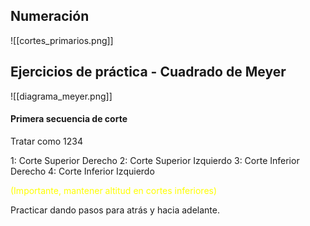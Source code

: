 
## Numeración

![[cortes_primarios.png]]


## Ejercicios de práctica - Cuadrado de Meyer


![[diagrama_meyer.png]]


#### Primera secuencia de corte

Tratar como 1234

1: Corte Superior Derecho
2: Corte Superior Izquierdo
3: Corte Inferior Derecho
4: Corte Inferior Izquierdo


<font color="#ffff00">(Importante, mantener altitud en cortes inferiores)</font>

Practicar dando pasos para atrás y hacia adelante.